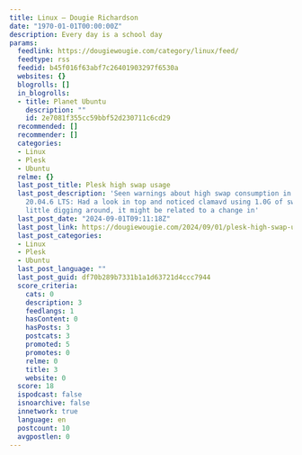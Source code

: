 ```yaml
---
title: Linux – Dougie Richardson
date: "1970-01-01T00:00:00Z"
description: Every day is a school day
params:
  feedlink: https://dougiewougie.com/category/linux/feed/
  feedtype: rss
  feedid: b45f016f63abf7c26401903297f6530a
  websites: {}
  blogrolls: []
  in_blogrolls:
  - title: Planet Ubuntu
    description: ""
    id: 2e7081f355cc59bbf52d230711c6cd29
  recommended: []
  recommender: []
  categories:
  - Linux
  - Plesk
  - Ubuntu
  relme: {}
  last_post_title: Plesk high swap usage
  last_post_description: 'Seen warnings about high swap consumption in Plesk on Ubuntu
    20.04.6 LTS: Had a look in top and noticed clamavd using 1.0G of swap. After a
    little digging around, it might be related to a change in'
  last_post_date: "2024-09-01T09:11:18Z"
  last_post_link: https://dougiewougie.com/2024/09/01/plesk-high-swap-usage/
  last_post_categories:
  - Linux
  - Plesk
  - Ubuntu
  last_post_language: ""
  last_post_guid: df70b289b7331b1a1d63721d4ccc7944
  score_criteria:
    cats: 0
    description: 3
    feedlangs: 1
    hasContent: 0
    hasPosts: 3
    postcats: 3
    promoted: 5
    promotes: 0
    relme: 0
    title: 3
    website: 0
  score: 18
  ispodcast: false
  isnoarchive: false
  innetwork: true
  language: en
  postcount: 10
  avgpostlen: 0
---
```

